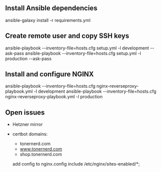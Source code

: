 ## Install Ansible dependencies
ansible-galaxy install -r requirements.yml

## Create remote user and copy SSH keys
ansible-playbook --inventory-file=hosts.cfg setup.yml -l development --ask-pass
ansible-playbook --inventory-file=hosts.cfg setup.yml -l production --ask-pass

## Install and configure NGINX
ansible-playbook --inventory-file=hosts.cfg nginx-reverseproxy-playbook.yml -l development
ansible-playbook --inventory-file=hosts.cfg nginx-reverseproxy-playbook.yml -l production


## Open issues
- Hetzner mirror
- certbot
domains:
  - tonernerd.com
  - www.tonernerd.com
  - shop.tonernerd.com

  add config to nginx.config    include /etc/nginx/sites-enabled/*;
